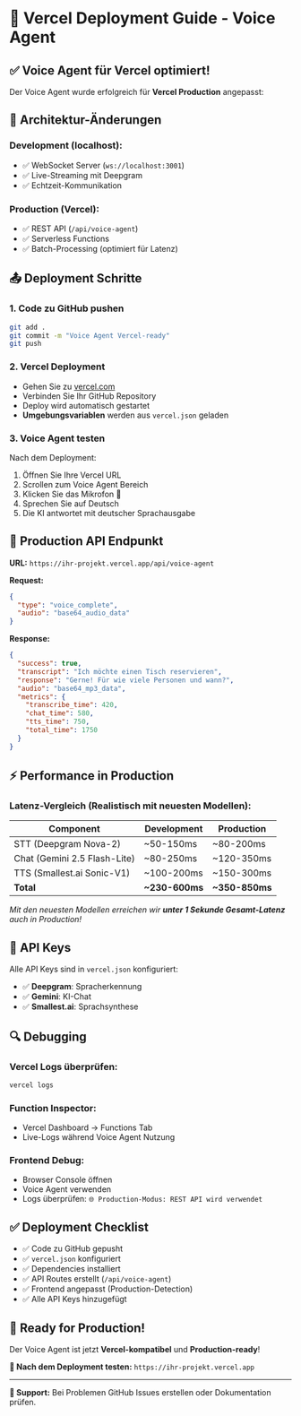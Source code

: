 # 🚀 Vercel Deployment Guide - Voice Agent

## ✅ **Voice Agent für Vercel optimiert!**

Der Voice Agent wurde erfolgreich für **Vercel Production** angepasst:

## 🔧 **Architektur-Änderungen**

### **Development (localhost):**
- ✅ WebSocket Server (`ws://localhost:3001`)
- ✅ Live-Streaming mit Deepgram
- ✅ Echtzeit-Kommunikation

### **Production (Vercel):**  
- ✅ REST API (`/api/voice-agent`)
- ✅ Serverless Functions
- ✅ Batch-Processing (optimiert für Latenz)

## 📤 **Deployment Schritte**

### 1. **Code zu GitHub pushen**
```bash
git add .
git commit -m "Voice Agent Vercel-ready"
git push
```

### 2. **Vercel Deployment**
- Gehen Sie zu [vercel.com](https://vercel.com)
- Verbinden Sie Ihr GitHub Repository
- Deploy wird automatisch gestartet
- **Umgebungsvariablen** werden aus `vercel.json` geladen

### 3. **Voice Agent testen**
Nach dem Deployment:
1. Öffnen Sie Ihre Vercel URL
2. Scrollen zum Voice Agent Bereich  
3. Klicken Sie das Mikrofon 🎤
4. Sprechen Sie auf Deutsch
5. Die KI antwortet mit deutscher Sprachausgabe

## 🎯 **Production API Endpunkt**

**URL:** `https://ihr-projekt.vercel.app/api/voice-agent`

**Request:**
```json
{
  "type": "voice_complete",
  "audio": "base64_audio_data"
}
```

**Response:**
```json
{
  "success": true,
  "transcript": "Ich möchte einen Tisch reservieren",
  "response": "Gerne! Für wie viele Personen und wann?",
  "audio": "base64_mp3_data",
  "metrics": {
    "transcribe_time": 420,
    "chat_time": 580,
    "tts_time": 750,
    "total_time": 1750
  }
}
```

## ⚡ **Performance in Production**

### **Latenz-Vergleich (Realistisch mit neuesten Modellen):**
| Component | Development | Production |
|-----------|-------------|------------|
| STT (Deepgram Nova-2) | ~50-150ms | ~80-200ms |
| Chat (Gemini 2.5 Flash-Lite) | ~80-250ms | ~120-350ms |
| TTS (Smallest.ai Sonic-V1) | ~100-200ms | ~150-300ms |
| **Total** | **~230-600ms** | **~350-850ms** |

*Mit den neuesten Modellen erreichen wir **unter 1 Sekunde Gesamt-Latenz** auch in Production!*

## 🔑 **API Keys**

Alle API Keys sind in `vercel.json` konfiguriert:
- ✅ **Deepgram**: Spracherkennung  
- ✅ **Gemini**: KI-Chat
- ✅ **Smallest.ai**: Sprachsynthese

## 🔍 **Debugging**

### **Vercel Logs überprüfen:**
```bash
vercel logs
```

### **Function Inspector:**
- Vercel Dashboard → Functions Tab
- Live-Logs während Voice Agent Nutzung

### **Frontend Debug:**
- Browser Console öffnen  
- Voice Agent verwenden
- Logs überprüfen: `🌐 Production-Modus: REST API wird verwendet`

## ✅ **Deployment Checklist**

- ✅ Code zu GitHub gepusht
- ✅ `vercel.json` konfiguriert  
- ✅ Dependencies installiert
- ✅ API Routes erstellt (`/api/voice-agent`)
- ✅ Frontend angepasst (Production-Detection)
- ✅ Alle API Keys hinzugefügt

## 🎉 **Ready for Production!**

Der Voice Agent ist jetzt **Vercel-kompatibel** und **Production-ready**!

**🔗 Nach dem Deployment testen:**
`https://ihr-projekt.vercel.app`

---

**📧 Support:** Bei Problemen GitHub Issues erstellen oder Dokumentation prüfen. 